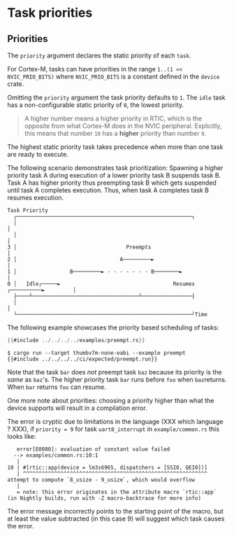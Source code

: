 # Task priorities

## Priorities

The `priority` argument declares the static priority of each `task`.

For Cortex-M, tasks can have priorities in the range `1..(1 << NVIC_PRIO_BITS)`
where `NVIC_PRIO_BITS` is a constant defined in the `device` crate.

Omitting the `priority` argument the task priority defaults to `1`.
The `idle` task has a non-configurable static priority of `0`, the lowest priority.

> A higher number means a higher priority in RTIC, which is the opposite from what
> Cortex-M does in the NVIC peripheral.
> Explicitly, this means that number `10` has a **higher** priority than number `9`.

The highest static priority task takes precedence when more than one
task are ready to execute.

The following scenario demonstrates task prioritization:
Spawning a higher priority task A during execution of a lower priority task B suspends
task B. Task A has higher priority thus preempting task B which gets suspended
until task A completes execution. Thus, when task A completes task B resumes execution.

```text
Task Priority
  ┌────────────────────────────────────────────────────────┐
  │                                                                                           │
  │                                                                                           │
3 │                                   Preempts                                                │
2 │                                 A─────────►                                         │
1 │                 B─────────► - - - - - - - B────────►                           │
0 │   Idle┌─────►                                    Resumes  ┌──────────►         │
  ├────┴──────────────────────────────────┴────────────────┤
  │                                                                                           │
  └────────────────────────────────────────────────────────┘Time
```

The following example showcases the priority based scheduling of tasks:

``` rust
{{#include ../../../../examples/preempt.rs}}
```

``` console
$ cargo run --target thumbv7m-none-eabi --example preempt
{{#include ../../../../ci/expected/preempt.run}}
```

Note that the task `bar` does *not* preempt task `baz` because its priority
is the *same* as `baz`'s. The higher priority task `bar` runs before `foo`
when `baz`returns. When `bar` returns `foo` can resume.

One more note about priorities: choosing a priority higher than what the device
supports will result in a compilation error.

The error is cryptic due to limitations in the language (XXX  which language ? XXX),
if `priority = 9` for task `uart0_interrupt` in `example/common.rs` this looks like:

```text
   error[E0080]: evaluation of constant value failed
  --> examples/common.rs:10:1
   |
10 | #[rtic::app(device = lm3s6965, dispatchers = [SSI0, QEI0])]
   | ^^^^^^^^^^^^^^^^^^^^^^^^^^^^^^^^^^^^^^^^^^^^^^^^^^^^^^^^^^^ attempt to compute `8_usize - 9_usize`, which would overflow
   |
   = note: this error originates in the attribute macro `rtic::app` (in Nightly builds, run with -Z macro-backtrace for more info)

```

The error message incorrectly points to the starting point of the macro, but at least the
value subtracted (in this case 9) will suggest which task causes the error.
